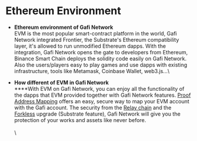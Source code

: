 # Ethereum Environment

* **Ethereum environment of Gafi Network**\
  EVM is the most popular smart-contract platform in the world, Gafi Network integrated Frontier, the Substrate's Ethereum compatibility layer, it's allowed to run unmodified Ethereum dapps. With the integration, Gafi Network opens the gate to developers from Ethereum, Binance Smart Chain deploys the solidity code easily on Gafi Network. Also the users/players easy to play games and use dapps with existing infrastructure, tools like Metamask, Coinbase Wallet, web3.js...\

* **How different of EVM in Gafi Network**\
  ****With EVM on Gafi Network, you can enjoy all the functionality of the dapps that EVM provided together with Gafi Network features. [Proof Address Mapping](https://wiki.gafi.network/learn/proof-address-mapping) offers an easy, secure way to map your EVM account with the Gafi account. The security from the [Relay chain](https://wiki.polkadot.network/docs/learn-architecture) and the [Forkless](https://wiki.polkadot.network/docs/learn-runtime-upgrades) upgrade (Substrate feature), Gafi Network will give you the protection of your works and assets like never before.\
  \
  \
